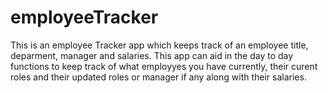 # employeeTracker
This is an employee Tracker app which keeps track of an employee title, deparment, manager and salaries. This app can aid in the day to day functions to keep track of what employyes you have currently, their curent roles and their updated roles or manager if any along with their salaries.